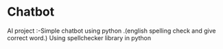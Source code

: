 # Chatbot
AI project :-Simple  chatbot using python .(english spelling check and give correct word.)
Using spellchecker library in python
